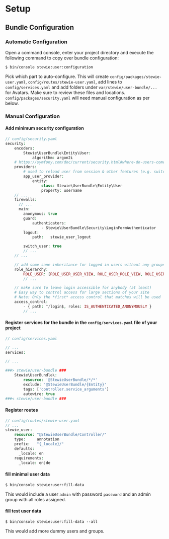 Setup
=====

## Bundle Configuration

### Automatic Configuration

Open a command console, enter your project directory and execute the
following command to copy over bundle configuration:

```console
$ bin/console stewie:user:configuration
```

Pick which part to auto-configure. This will create `config/packages/stewie-user.yaml`, `config/routes/stewie-user.yaml`, add lines to `config/services.yaml` and add folders under `var/stewie/user-bundle/...` for Avatars. Make sure to review these files and locations. `config/packages/security.yaml` will need manual configuration as per below.

### Manual Configuration

#### Add minimum security configuration

```php
// config/security.yaml
security:
    encoders:
        Stewie\UserBundle\Entity\User:
            algorithm: argon2i
    # https://symfony.com/doc/current/security.html#where-do-users-come-from-user-providers
    providers:
        # used to reload user from session & other features (e.g. switch_user)
        app_user_provider:
            entity:
                class: Stewie\UserBundle\Entity\User
                property: username
    // ...
    firewalls:
      // ...
      main:
        anonymous: true
        guard:
            authenticators:
                - Stewie\UserBundle\Security\LoginFormAuthenticator
        logout:
            path:   stewie_user_logout

        switch_user: true
        // ...
    // ...

    // add some sane inheritance for logged in users without any groups assigned
    role_hierarchy:
        ROLE_USER: [ROLE_USER_USER_VIEW, ROLE_USER_ROLE_VIEW, ROLE_USER_GROUP_VIEW]
        // ...

    // make sure to leave login accessible for anybody (at least)
    # Easy way to control access for large sections of your site
    # Note: Only the *first* access control that matches will be used
    access_control:
        - { path: ^/login$, roles: IS_AUTHENTICATED_ANONYMOUSLY }
        // ...
```

#### Register services for the bundle in the `config/services.yaml` file of your project

```php
// config/services.yaml

// ...
services:

// ...

###> stewie/user-bundle ###
    Stewie\UserBundle\:
        resource: '@StewieUserBundle/*/*'
        exclude: '@StewieUserBundle/{Entity}'
        tags: ['controller.service_arguments']
        autowire: true
###< stewie/user-bundle ###

```

#### Register routes

```php
// config/routes/stewie-user.yaml
// ...
stewie_user:
    resource: "@StewieUserBundle/Controller/"
    type:     annotation
    prefix:   "{_locale}/"
    defaults:
      _locale: en
    requirements:
      _locale: en|de
```

#### fill minimal user data

```console
$ bin/console stewie:user:fill-data
```

This would include a user `admin` with password `password` and an admin group with all roles assigned.

#### fill test user data

```console
$ bin/console stewie:user:fill-data --all
```

This would add more dummy users and groups.
